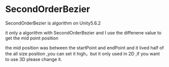 # SecondOrderBezier
SecondOrderBezier is algorithm on Unity5.6.2

it only a algorithm with SecondOrderBezier and I use the diffenene value to get the mid point position

the mid position was between the startPoint and endPoint and it lived half of the all size position ,you can set it high，but it only used in 2D ,if you want to use 3D please change it.
